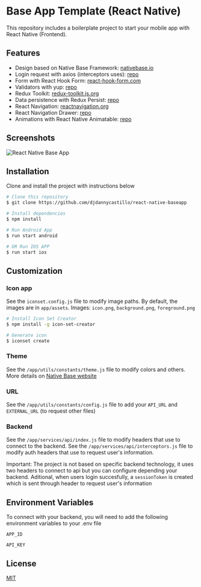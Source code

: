 # Base App Template (React Native)

This repository includes a boilerplate project to start your mobile app with React Native (Frontend).


## Features

- Design based on Native Base Framework: [nativebase.io](https://nativebase.io/)
- Login request with axios (interceptors uses): [repo](https://github.com/axios/axios)
- Form with React Hook Form: [react-hook-form.com](https://react-hook-form.com/)
- Validators with yup: [repo](https://www.npmjs.com/package/yup)
- Redux Toolkit: [redux-toolkit.js.org](https://redux-toolkit.js.org/)
- Data persistence with Redux Persist: [repo](https://github.com/rt2zz/redux-persist)
- React Navigation: [reactnavigation.org](https://reactnavigation.org/)
- React Navigation Drawer: [repo](https://reactnavigation.org/docs/drawer-navigator/#installation)
- Animations with React Native Animatable: [repo](https://github.com/oblador/react-native-animatable)


## Screenshots

![React Native Base App](https://www.prowebdesarrollo.com/resources/assets/images/react-native-baseapp/00-cover.png)


## Installation

Clone and install the project with instructions below

```bash
# Clone this repository
$ git clone https://github.com/djdannycastillo/react-native-baseapp

# Install dependencies
$ npm install

# Run Android App
$ run start android

# OR Run IOS APP
$ run start ios
```
    
## Customization

### Icon app

See the ```iconset.config.js``` file to modify image paths. By default, the images are in `app/assets`.
Images: `icon.png`, `background.png`, `foreground.png`

```bash
# Install Icon Set Creator
$ npm install -g icon-set-creator

# Generate icon
$ iconset create
```

### Theme

See the `/app/utils/constants/theme.js` file to modify colors and others. More details on [Native Base website](https://docs.nativebase.io/next/customizing-theme#page-title)


### URL

See the `/app/utils/constants/config.js` file to add your `API_URL` and `EXTERNAL_URL` (to request other files)

### Backend

See the `/app/services/api/index.js` file to modify headers that use to connect to the backend.
See the `/app/services/api/interceptors.js` file to modify auth headers that use to request user's information.

Important: The project is not based on specific backend technology, it uses two headers to connect to api but you can configure depending your backend. Aditional, when users login succesfully, a `sessionToken` is created which is sent through header to request user's information

## Environment Variables

To connect with your backend, you will need to add the following environment variables to your .env file

`APP_ID`

`API_KEY`


## License

[MIT](https://choosealicense.com/licenses/mit/)

